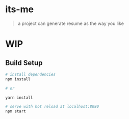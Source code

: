 # its-me

> a project can generate resume as the way you like

# WIP

## Build Setup

``` bash
# install dependencies
npm install

# or 

yarn install

# serve with hot reload at localhost:8080
npm start
```

 